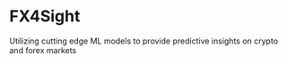 # FX4Sight
Utilizing cutting edge ML models to provide predictive insights on crypto and forex markets

